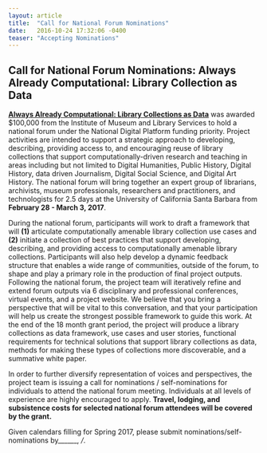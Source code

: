 ```yaml
---
layout: article
title:  "Call for National Forum Nominations"
date:   2016-10-24 17:32:06 -0400
teaser: "Accepting Nominations"
---
```


## Call for National Forum Nominations: Always Already Computational: Library Collection as Data

[**Always Already Computational: Library Collections as Data**](https://www.imls.gov/grants/awarded/LG-73-16-0096-16) was awarded $100,000 from the Institute of Museum and Library Services to hold a national forum under the National Digital Platform funding priority. Project activities are intended to support a strategic approach to developing, describing, providing access to, and encouraging reuse of library collections that support computationally-driven research and teaching in areas including but not limited to Digital Humanities, Public History, Digital History, data driven Journalism, Digital Social Science, and Digital Art History. The national forum will bring together an expert group of librarians, archivists, museum professionals, researchers and practitioners, and technologists for 2.5 days at the University of California Santa Barbara from **February 28 - March 3, 2017**.

During the national forum, participants will work to draft a framework that will **(1)** articulate computationally amenable library collection use cases and **(2)** initiate a collection of best practices that support developing, describing, and providing access to computationally amenable library collections. Participants will also help develop a dynamic feedback structure that enables a wide range of communities, outside of the forum, to shape and play a primary role in the production of final project outputs. Following the national forum, the project team will iteratively refine and extend forum outputs via 6 disciplinary and professional conferences, virtual events, and a project website. We believe that you bring a perspective that will be vital to this conversation, and that your participation will help us create the strongest possible framework to guide this work. At the end of the 18 month grant period, the project will produce a library collections as data framework, use cases and user stories, functional requirements for technical solutions that support library collections as data, methods for making these types of collections more discoverable, and a summative white paper. 

In order to further diversify representation of voices and perspectives, the project team is issuing a call for nominations / self-nominations for individuals to attend the national forum meeting. Individuals at all levels of experience are highly encouraged to apply.  **Travel, lodging, and subsistence costs for selected national forum attendees will be covered by the grant.** 

Given calendars filling for Spring 2017, please submit nominations/self-nominations by______, _/_. 
